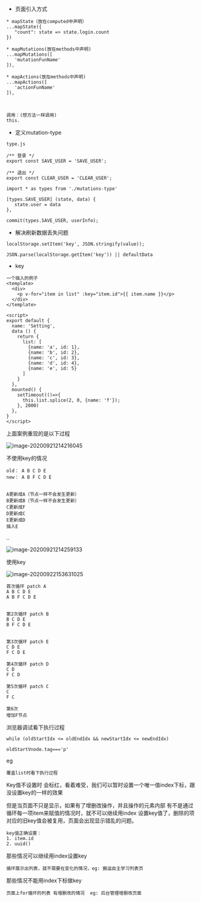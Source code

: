 









* 页面引入方式

```
* mapState（放在computed中声明）
...mapState({
   "count": state => state.login.count
})

* mapMutations(放在methods中声明)
...mapMutations([
   'mutationFunName'
]),

* mapActions(放在methods中声明)
...mapActions([
   'actionFunName'
]),



调用：(想方法一样调用)
this.
```

















* 定义mutation-type

```
type.js

/** 登录 */
export const SAVE_USER = 'SAVE_USER';

/** 退出 */
export const CLEAR_USER = 'CLEAR_USER';

import * as types from './mutations-type'

[types.SAVE_USER] (state, data) {
   state.user = data
},

commit(types.SAVE_USER, userInfo);
```













* 解决刷新数据丢失问题

```
localStorage.setItem('key', JSON.stringify(value));

JSON.parse(localStorage.getItem('key')) || defaultData 
```













* key

```
一个插入的例子
<template>
  <div>
    <p v-for="item in list" :key="item.id">{{ item.name }}</p>
  </div>
</template>

<script>
export default {
  name: 'Setting',
  data () {
    return {
      list: [
        {name: 'a', id: 1},
        {name: 'b', id: 2},
        {name: 'c', id: 3},
        {name: 'd', id: 4},
        {name: 'e', id: 5}
      ]
    }
  },
  mounted() {
    setTimeout(()=>{
      this.list.splice(2, 0, {name: 'f'});
    }, 2000)
  },
}
</script>
```



上面案例重现的是以下过程

![image-20200921214216045](/Users/edz/file/Vue课程/资料/image-20200921214216045.png)





不使用key的情况

```
old： A B C D E
new： A B F C D E


A更新成A（节点一样不会发生更新）
B更新成B（节点一样不会发生更新）
C更新成F
D更新成C
E更新成D
插入E
```

..

![image-20200921214259133](/Users/edz/file/Vue课程/资料/image-20200921214259133.png)







使用key

![image-20200922153631025](/Users/edz/file/Vue课程/资料/image-20200922153631025.png)

```
首次循环 patch A
A B C D E
A B F C D E


第2次循环 patch B
B C D E
B F C D E


第3次循环 patch E
C D E
F C D E

第4次循环 patch D
C D
F C D

第5次循环 patch C
C
F C

第6次
增加F节点
```









浏览器调试看下执行过程

```
while (oldStartIdx <= oldEndIdx && newStartIdx <= newEndIdx)

oldStartVnode.tag==='p'
```







eg

```
覆盖list时看下执行过程

```











Key值不设置时 会标红，看着难受，我们可以暂时设置一个唯一值index下标，跟没设置key的一样的效果

但是当页面不只是显示，如果有了增删改操作，并且操作的元素内部 有不是通过循环每一项item来赋值的情况时，就不可以继续用index 设置key值了，删除的项对应的旧key值会被复用，页面会出现显示错乱的问题。

```
key值正确设置：
1. item.id
2. uuid()
```



那些情况可以继续用index设置key

```
循环展示出列表，就不需要在变化的情况，eg: 搬运自主学习列表页
```

那些情况不能用index下标做key

```
页面上for循环的列表 有增删改的情况  eg: 后台管理增删改页面
```



















